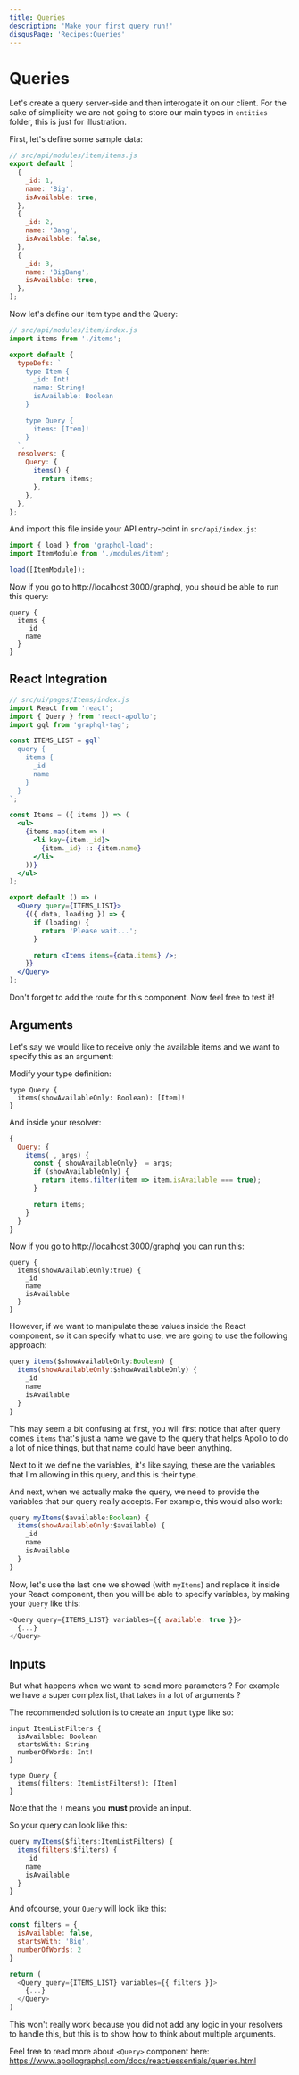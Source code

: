 ```yaml
---
title: Queries
description: 'Make your first query run!'
disqusPage: 'Recipes:Queries'
---
```


# Queries

Let's create a query server-side and then interogate it on our client.
For the sake of simplicity we are not going to store our main types in `entities` folder, this is just for illustration.

First, let's define some sample data:

```js
// src/api/modules/item/items.js
export default [
  {
    _id: 1,
    name: 'Big',
    isAvailable: true,
  },
  {
    _id: 2,
    name: 'Bang',
    isAvailable: false,
  },
  {
    _id: 3,
    name: 'BigBang',
    isAvailable: true,
  },
];
```

Now let's define our Item type and the Query:

```js
// src/api/modules/item/index.js
import items from './items';

export default {
  typeDefs: `
    type Item {
      _id: Int!
      name: String!
      isAvailable: Boolean
    }

    type Query {
      items: [Item]!
    }
  `,
  resolvers: {
    Query: {
      items() {
        return items;
      },
    },
  },
};
```

And import this file inside your API entry-point in `src/api/index.js`:

```js
import { load } from 'graphql-load';
import ItemModule from './modules/item';

load([ItemModule]);
```

Now if you go to http://localhost:3000/graphql, you should be able to run this query:

```gql
query {
  items {
    _id
    name
  }
}
```

## React Integration

```jsx
// src/ui/pages/Items/index.js
import React from 'react';
import { Query } from 'react-apollo';
import gql from 'graphql-tag';

const ITEMS_LIST = gql`
  query {
    items {
      _id
      name
    }
  }
`;

const Items = ({ items }) => (
  <ul>
    {items.map(item => (
      <li key={item._id}>
        {item._id} :: {item.name}
      </li>
    ))}
  </ul>
);

export default () => (
  <Query query={ITEMS_LIST}>
    {({ data, loading }) => {
      if (loading) {
        return 'Please wait...';
      }

      return <Items items={data.items} />;
    }}
  </Query>
);
```

Don't forget to add the route for this component. Now feel free to test it!

## Arguments

Let's say we would like to receive only the available items and we want to specify this as an argument:

Modify your type definition:

```gql
type Query {
  items(showAvailableOnly: Boolean): [Item]!
}
```

And inside your resolver:

```js
{
  Query: {
    items(_, args) {
      const { showAvailableOnly}  = args;
      if (showAvailableOnly) {
        return items.filter(item => item.isAvailable === true);
      }

      return items;
    }
  }
}
```

Now if you go to http://localhost:3000/graphql you can run this:

```
query {
  items(showAvailableOnly:true) {
    _id
    name
    isAvailable
  }
}
```

However, if we want to manipulate these values inside the React component, so it can specify what to use, we are going to use the following approach:

```js
query items($showAvailableOnly:Boolean) {
  items(showAvailableOnly:$showAvailableOnly) {
    _id
    name
    isAvailable
  }
}
```

This may seem a bit confusing at first, you will first notice that after query comes `items` that's just a name we gave to the query that helps Apollo to do a lot of nice things, but that name could have been anything.

Next to it we define the variables, it's like saying, these are the variables that I'm allowing in this query, and this is their type.

And next, when we actually make the query, we need to provide the variables that our query really accepts. For example, this would also work:

```js
query myItems($available:Boolean) {
  items(showAvailableOnly:$available) {
    _id
    name
    isAvailable
  }
}
```

Now, let's use the last one we showed (with `myItems`) and replace it inside your React component, then you will be able to specify variables, by making your `Query` like this:

```js
<Query query={ITEMS_LIST} variables={{ available: true }}>
  {...}
</Query>
```

## Inputs

But what happens when we want to send more parameters ? For example we have a super complex list, that takes in a lot of arguments ?

The recommended solution is to create an `input` type like so:

```
input ItemListFilters {
  isAvailable: Boolean
  startsWith: String
  numberOfWords: Int!
}

type Query {
  items(filters: ItemListFilters!): [Item]
}
```

Note that the `!` means you **must** provide an input.

So your query can look like this:

```js
query myItems($filters:ItemListFilters) {
  items(filters:$filters) {
    _id
    name
    isAvailable
  }
}
```

And ofcourse, your `Query` will look like this:

```js
const filters = {
  isAvailable: false,
  startsWith: 'Big',
  numberOfWords: 2
}

return (
  <Query query={ITEMS_LIST} variables={{ filters }}>
    {...}
  </Query>
)
```

This won't really work because you did not add any logic in your resolvers to handle this, but this is to show how to think about multiple arguments.

Feel free to read more about `<Query>` component here:
https://www.apollographql.com/docs/react/essentials/queries.html
